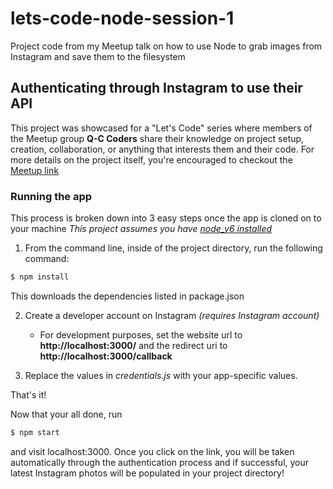 # lets-code-node-session-1
Project code from my Meetup talk on how to use Node to grab images from Instagram and save them to the filesystem
## Authenticating through Instagram to use their API
This project was showcased for a "Let's Code" series where members of the Meetup group **Q-C Coders** share their knowledge on project setup, creation, collaboration, or anything that interests them and their code. For more details on the project itself, you're encouraged to checkout the [Meetup link](https://www.meetup.com/QCCoders/events/236810441/)

### Running the app
This process is broken down into 3 easy steps once the app is cloned on to your machine
*This project assumes you have [node_v6 installed](https://nodejs.org/en/)*
1. From the command line, inside of the project directory, run the following command:
```javascript
$ npm install
```
This downloads the dependencies listed in package.json

2. Create a developer account on Instagram *(requires Instagram account)* 
    * For development purposes, set the website url to **http://localhost:3000/**
  and the redirect uri to **http://localhost:3000/callback**

3. Replace the values in *credentials.js* with your app-specific values.

That's it! 

Now that your all done, run
```javascript
$ npm start
```
and visit localhost:3000. Once you click on the link, you will be taken automatically through the authentication process and if successful, your latest Instagram photos will be populated in your project directory!
